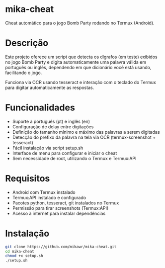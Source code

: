 # mika-cheat

Cheat automático para o jogo Bomb Party rodando no Termux (Android).

# Descrição

Este projeto oferece um script que detecta os dígrafos (em teste) exibidos no jogo Bomb Party e digita automaticamente uma palavra válida em português ou inglês, dependendo em que dicionário você está usando, facilitando o jogo.

Funciona via OCR usando tesseract e interação com o teclado do Termux para digitar automaticamente as respostas.

# Funcionalidades

- Suporte a português (pt) e inglês (en)  
- Configuração de delay entre digitações  
- Definição do tamanho mínimo e máximo das palavras a serem digitadas  
- Detecção do prefixo da palavra na tela via OCR (termux-screenshot + tesseract)  
- Fácil instalação via script setup.sh  
- Interface de menu para configurar e iniciar o cheat  
- Sem necessidade de root, utilizando o Termux e Termux:API  

# Requisitos

- Android com Termux instalado  
- Termux:API instalado e configurado  
- Pacotes python, tesseract, git instalados no Termux  
- Permissão para tirar screenshots (Termux:API)  
- Acesso à internet para instalar dependências  

# Instalação

```bash
git clone https://github.com/mikawr/mika-cheat.git
cd mika-cheat
chmod +x setup.sh
./setup.sh
